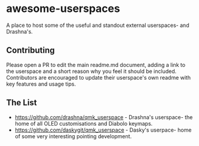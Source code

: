 # awesome-userspaces
A place to host some of the useful and standout external userspaces- and Drashna's.

## Contributing
Please open a PR to edit the main readme.md document, adding a link to the userspace and a short reason why you feel it should be included.
Contributors are encouraged to update their userspace's own readme with key features and usage tips.

## The List

+ https://github.com/drashna/qmk_userspace - Drashna's userspace- the home of all OLED customisations and Diabolo keymaps.
+ https://github.com/daskygit/qmk_userspace - Dasky's userpace- home of some very interesting pointing development.
  
